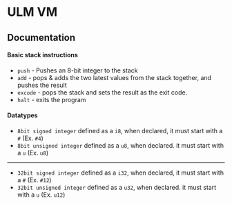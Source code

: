 # ULM VM 
## Documentation

#### Basic stack instructions
* `push`     - Pushes an 8-bit integer to the stack
* `add`      - pops & adds the two latest values from the stack together, and pushes the result
* `excode`   - pops the stack and sets the result as the exit code.
* `halt`     - exits the program

#### Datatypes
* `8bit signed integer` defined as a `i8`, when declared, it must start with a `#` (Ex. `#4`)
* `8bit unsigned integer` defined as a `u8`, when declared. it must start with a `u` (Ex. `u8`)
 -------------
* `32bit signed integer` defined as a `i32`, when declared, it must start with a `#` (Ex. `#12`)
* `32bit unsigned integer` defined as a `u32`, when declared. it must start with a `u` (Ex. `u12`)
  